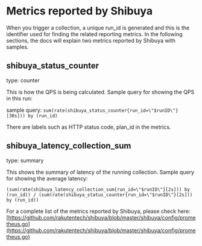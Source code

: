 # Metrics reported by Shibuya

When you trigger a collection, a unique run_id is generated and this is the identifier used for finding the related reporting metrics.
In the following sections, the docs will explain two metrics reported by Shibuya with samples.

## shibuya_status_counter

type: counter

This is how the QPS is being calculated. Sample query for showing the QPS in this run:

sample query: `sum(rate(shibuya_status_counter{run_id=\"$runID\"}[30s])) by (run_id)`

There are labels such as HTTP status code, plan_id in the metrics.

## shibuya_latency_collection_sum

type: summary

This shows the summary of latency of the running collection. Sample query for showing the average latency:

`(sum(rate(shibuya_latency_collection_sum{run_id=\"$runID\"}[2s])) by (run_id)) / (sum(rate(shibuya_status_counter{run_id=\"$runID\"}[2s])) by (run_id))`

For a complete list of the metrics reported by Shibuya, please check here: [https://github.com/rakutentech/shibuya/blob/master/shibuya/config/prometheus.go](https://github.com/rakutentech/shibuya/blob/master/shibuya/config/prometheus.go)

